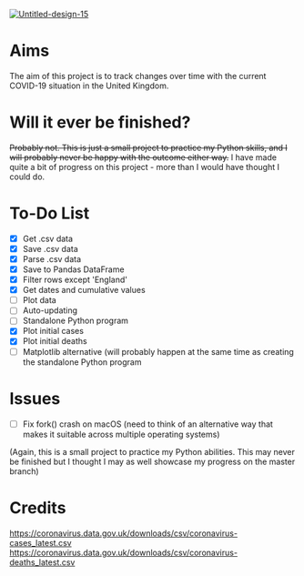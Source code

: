 <a href="https://ibb.co/4WnyQ59"><img src="https://i.ibb.co/7vdc968/Untitled-design-15.png" alt="Untitled-design-15" border="0"></a>
# Aims
The aim of this project is to track changes over time with the current COVID-19 situation in the United Kingdom.
# Will it ever be finished?
~~Probably not. This is just a small project to practice my Python skills, and I will probably never be happy with the outcome either way.~~
I have made quite a bit of progress on this project - more than I would have thought I could do.
# To-Do List

- [x] Get .csv data
- [x] Save .csv data
- [x] Parse .csv data
-	[x] Save to Pandas DataFrame
-	[x] Filter rows except 'England'
-	[x] Get dates and cumulative values
- [ ] Plot data
-	[ ] Auto-updating
-	[ ] Standalone Python program
-	[x] Plot initial cases
-	[x] Plot initial deaths
-	[ ] Matplotlib alternative (will probably happen at the same time as creating the standalone Python program

# Issues
- [ ] Fix fork() crash on macOS (need to think of an alternative way that makes it suitable across multiple operating systems)

(Again, this is a small project to practice my Python abilities. This may never be finished but I thought I may as well showcase my progress on the master branch)
# Credits
https://coronavirus.data.gov.uk/downloads/csv/coronavirus-cases_latest.csv
https://coronavirus.data.gov.uk/downloads/csv/coronavirus-deaths_latest.csv
